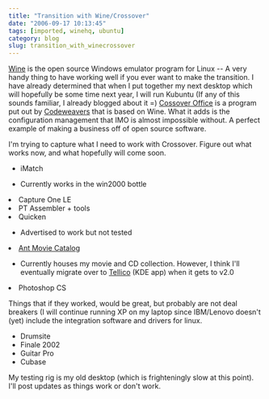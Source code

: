 ```yaml
---
title: "Transition with Wine/Crossover"
date: "2006-09-17 10:13:45"
tags: [imported, winehq, ubuntu]
category: blog
slug: transition_with_winecrossover
---
```


<a title="Wine Is Not an Emulator" href="https://www.winehq.com/">Wine</a> is the open source Windows emulator program for Linux -- A very handy thing to have working well if you ever want to make the transition. I have already determined that when I put together my next desktop which will hopefully be some time next year, I will run Kubuntu (If any of this sounds familiar, I already blogged about it =) <a title="For Linux... They also have a OSX version" href="https://www.codeweavers.com/products/cxoffice/">Cossover Office</a> is a program put out by <a href="https://www.codeweavers.com/">Codeweavers</a> that is based on Wine. What it adds is the configuration management that IMO is almost impossible without. A perfect example of making a business off of open source software.

I'm trying to capture what I need to work with Crossover. Figure out what works now, and what hopefully will come soon.

<ul>
    <li>iMatch</li>
</ul>
<ul>
    <li>Currently works in the win2000 bottle</li>
</ul>
<li>Capture One LE</li>
<li>PT Assembler + tools</li>
<li>Quicken</li>
<ul>
    <li>Advertised to work but not tested</li>
</ul>
<li><a title="AMC" href="https://www.antp.be/software/moviecatalog/">Ant Movie Catalog</a></li>
<ul>
    <li>Currently houses my movie and CD collection. However, I think I'll eventually migrate over to <a href="https://www.periapsis.org/tellico/">Tellico</a> (KDE app) when it gets to v2.0</li>
</ul>
<li>Photoshop CS</li>

Things that if they worked, would be great, but probably are not deal breakers (I will continue running XP on my laptop since IBM/Lenovo doesn't (yet) include the integration software and drivers for linux.

<ul>
    <li>Drumsite</li>
    <li>Finale 2002</li>
    <li>Guitar Pro</li>
    <li>Cubase</li>
</ul>

My testing rig is my old desktop (which is frighteningly slow at this point). I'll post updates as things work or don't work.

